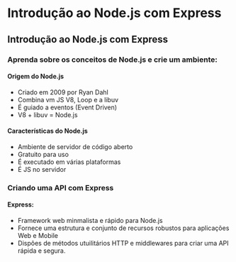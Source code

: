 # Introdução ao Node.js com Express
## Introdução ao Node.js com Express
### Aprenda sobre os conceitos de Node.js e crie um ambiente:

#### Origem do Node.js
- Criado em 2009 por Ryan Dahl
- Combina vm JS V8, Loop e a libuv
- É guiado a eventos (Event Driven)
- V8 + libuv = Node.js

#### Características do Node.js
- Ambiente de servidor de código aberto
- Gratuito para uso
- É executado em várias plataformas
- É JS no servidor

### Criando uma API com Express
#### Express:
- Framework web minmalista e rápido para Node.js
- Fornece uma estrutura e conjunto de recursos robustos para aplicações Web e Mobile
- Dispôes de métodos utuilitários HTTP e middlewares para criar uma API rápida e segura.


